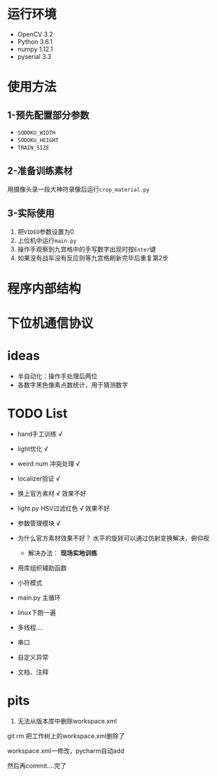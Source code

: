 # 运行环境
- OpenCV 3.2
- Python 3.6.1
- numpy 1.12.1
- pyserial 3.3

# 使用方法
## 1-预先配置部分参数
- `SODOKU_WIDTH`
- `SODOKU_HEIGHT`
- `TRAIN_SIZE`

## 2-准备训练素材
用摄像头录一段大神符录像后运行`crop_material.py`

## 3-实际使用
1. 把`VIDEO`参数设置为0
2. 上位机中运行`main.py`
3. 操作手观察到九宫格中的手写数字出现时按`Enter`键
4. 如果没有战车没有反应则等九宫格刷新完毕后重复第2步

# 程序内部结构

# 下位机通信协议

# ideas
- 半自动化：操作手处理后两位
- 各数字黑色像素点数统计，用于猜测数字

# TODO List

- hand手工训练 √
- light优化 √
- weird num 冲突处理 √

- localizer验证  √
- 换上官方素材  √ 效果不好
- light.py HSV过滤红色  √ 效果不好
- 参数管理模块  √
- 为什么官方素材效果不好？ 水平的旋转可以通过仿射变换解决，俯仰视
    - 解决办法： **现场实地训练**
- 用库组织辅助函数
- 小符模式
- main.py 主循环
- linux下跑一遍

- 多线程....
- 串口
- 自定义异常
- 文档、注释

# pits
1. 无法从版本库中删除workspace.xml

git rm 把工作树上的workspace.xml删除了

workspace.xml一修改，pycharm自动add

然后再commit....完了